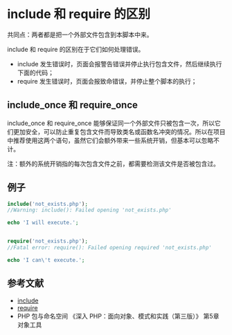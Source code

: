 # include 和 require 的区别

共同点：两者都是把一个外部文件包含到本脚本中来。

include 和 require 的区别在于它们如何处理错误。

- include 发生错误时，页面会报警告错误并停止执行包含文件，然后继续执行下面的代码；
- require 发生错误时，页面会报致命错误，并停止整个脚本的执行；

## include_once 和 require_once

include_once 和 require_once 能够保证同一个外部文件只被包含一次，所以它们更加安全，可以防止重复包含文件而导致类名或函数名冲突的情况。所以在项目中推荐使用这两个语句，虽然它们会额外带来一些系统开销，但基本可以忽略不计。

注：额外的系统开销指的每次包含文件之前，都需要检测该文件是否被包含过。

## 例子

```php
include('not_exists.php');
//Warning: include(): Failed opening 'not_exists.php'

echo 'I will execute.';


require('not_exists.php');
//Fatal error: require(): Failed opening required 'not_exists.php'

echo 'I can\'t execute.';
```

## 参考文献

- [include](http://php.net/manual/zh/function.include.php)
- [require](http://php.net/manual/zh/function.require.php)
- PHP 包与命名空间 《深入 PHP：面向对象、模式和实践（第三版）》 第5章 对象工具